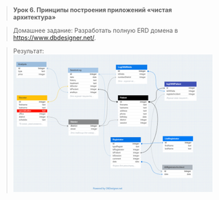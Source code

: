 > **Урок 6. Принципы построения приложений «чистая архитектура»**

> Домашнее задание: Разработать полную ERD домена в https://www.dbdesigner.net/.

> Результат:
> ![Final.png](Final.png)
